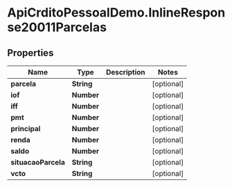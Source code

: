 # ApiCrditoPessoalDemo.InlineResponse20011Parcelas

## Properties
Name | Type | Description | Notes
------------ | ------------- | ------------- | -------------
**parcela** | **String** |  | [optional] 
**iof** | **Number** |  | [optional] 
**iff** | **Number** |  | [optional] 
**pmt** | **Number** |  | [optional] 
**principal** | **Number** |  | [optional] 
**renda** | **Number** |  | [optional] 
**saldo** | **Number** |  | [optional] 
**situacaoParcela** | **String** |  | [optional] 
**vcto** | **String** |  | [optional] 


